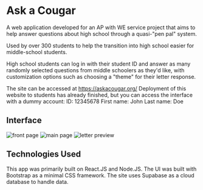 # Ask a Cougar

A web application developed for an AP with WE service project that aims to help answer questions about high school through a quasi-"pen pal" system.


Used by over 300 students to help the transition into high school easier for middle-school students.

High school students can log in with their student ID and answer as many randomly selected questions from middle schoolers as they'd like, with customization options such as choosing a "theme" for their letter response.

The site can be accessed at https://askacougar.org/
Deployment of this website to students has already finished, but you can access the interface with a dummy account:
ID: 12345678
First name: John
Last name: Doe

## Interface
![front page](https://i.imgur.com/jnwbAVa.png)
![main page](https://i.imgur.com/telD3HU.png)
![letter preview](https://i.imgur.com/syWh7Ed.png)

## Technologies Used
This app was primarily built on React.JS and Node.JS. The UI was built with Bootstrap as a minimal CSS framework. The site uses Supabase as a cloud database to handle data.


